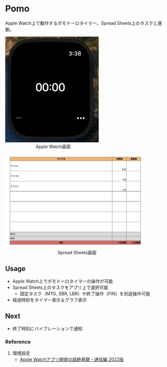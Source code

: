 # Pomo
Apple Watch上で動作するポモドーロタイマー。Spread Sheets上のタスクと連動。

<img src="./anime.gif" width="300"><br>
　　　　　　　Apple Watch画面<br>

<img src="./ss.png" width="450"><br>
　　　　　　　　　　　　Spread Sheets画面<br>

## Usage
* Apple Watch上でポモドーロタイマーの操作が可能
* Spread Sheets上のタスクをアプリ上で選択可能
	* 固定タスク（MTG, SBR, LBR）や終了操作（FIN）を別途操作可能
* 経過時刻をタイマー表示＆グラフ表示

## Next
* 終了時刻にバイブレーションで通知

### Reference
1. 環境設定
    * [Apple Watchアプリ開発の超絶基礎・通信編 2022版](https://tech-blog.cloud-config.jp/2022-04-07-apple-watch-app-method/)